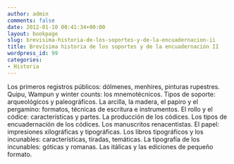 ```yaml
---
author: admin
comments: false
date: 2012-01-10 00:41:34+00:00
layout: bookpage
slug: brevisima-historia-de-los-soportes-y-de-la-encuadernacion-ii
title: Brevísima historia de los soportes y de la encuadernación II
wordpress_id: 99
categories:
- Historia
---
```


Los primeros registros públicos: dólmenes, menhires, pinturas rupestres. Quipu, Wampun y winter counts: los mnemotécnicos. Tipos de soporte: arqueológicos y paleográficos. La arcilla, la madera, el papiro y el pergamino: formatos, técnicas de escritura e instrumentos. El rollo y el códice: características y partes. La producción de los códices. Los tipos de encuadernación de los códices. Los manuscritos renacentistas. El papel: impresiones xilográficas y tipográficas. Los libros tipográficos y los incunables: características, tiradas, temáticas. La tipografía de los incunables: góticas y romanas. Las itálicas y las ediciones de pequeño formato.
